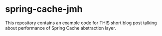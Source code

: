 # spring-cache-jmh

This repository contains an example code for THIS short blog post talking about performance of Spring Cache abstraction layer.
